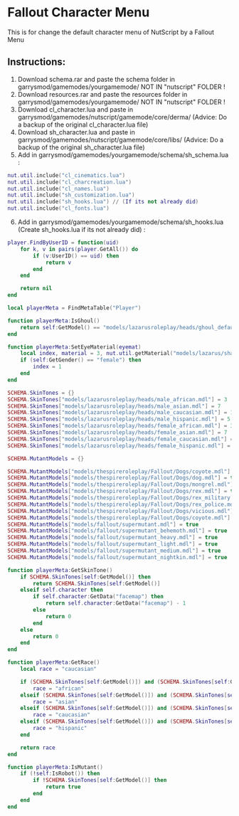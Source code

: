 # Fallout Character Menu

This is for change the default character menu of NutScript by a Fallout Menu


## Instructions:

1) Download schema.rar and paste the schema folder in garrysmod/gamemodes/yourgamemode/	NOT IN "nutscript" FOLDER !
2) Download resources.rar and paste the resources folder in garrysmod/gamemodes/yourgamemode/	NOT IN "nutscript" FOLDER !
3) Download cl_character.lua and paste in garrysmod/gamemodes/nutscript/gamemode/core/derma/ (Advice: Do a backup of the original cl_character.lua file)
4) Download sh_character.lua and paste in garrysmod/gamemodes/nutscript/gamemode/core/libs/ (Advice: Do a backup of the original sh_character.lua file)
5) Add in garrysmod/gamemodes/yourgamemode/schema/sh_schema.lua :

```lua
nut.util.include("cl_cinematics.lua")
nut.util.include("cl_charcreation.lua")
nut.util.include("cl_names.lua")
nut.util.include("sh_customization.lua")
nut.util.include("sh_hooks.lua") // (If its not already did)
nut.util.include("cl_fonts.lua")
```

6) Add in garrysmod/gamemodes/yourgamemode/schema/sh_hooks.lua (Create sh_hooks.lua if its not already did) :

```lua
player.FindByUserID = function(uid)
	for k, v in pairs(player.GetAll()) do
		if (v:UserID() == uid) then
			return v
		end
	end

	return nil
end

local playerMeta = FindMetaTable("Player")

function playerMeta:IsGhoul()
	return self:GetModel() == "models/lazarusroleplay/heads/ghoul_default.mdl"
end

function playerMeta:SetEyeMaterial(eyemat)
	local index, material = 3, nut.util.getMaterial("models/lazarus/shared/"..eyemat)
	if (self:GetGender() == "female") then
		index = 1
	end
end

SCHEMA.SkinTones = {}
SCHEMA.SkinTones["models/lazarusroleplay/heads/male_african.mdl"] = 3
SCHEMA.SkinTones["models/lazarusroleplay/heads/male_asian.mdl"] = 7
SCHEMA.SkinTones["models/lazarusroleplay/heads/male_caucasian.mdl"] = 1
SCHEMA.SkinTones["models/lazarusroleplay/heads/male_hispanic.mdl"] = 5
SCHEMA.SkinTones["models/lazarusroleplay/heads/female_african.mdl"] = 3
SCHEMA.SkinTones["models/lazarusroleplay/heads/female_asian.mdl"] = 7
SCHEMA.SkinTones["models/lazarusroleplay/heads/female_caucasian.mdl"] = 1
SCHEMA.SkinTones["models/lazarusroleplay/heads/female_hispanic.mdl"] = 5

SCHEMA.MutantModels = {}

SCHEMA.MutantModels["models/thespireroleplay/Fallout/Dogs/coyote.mdl"] = true
SCHEMA.MutantModels["models/thespireroleplay/Fallout/Dogs/dog.mdl"] = true
SCHEMA.MutantModels["models/thespireroleplay/Fallout/Dogs/mongrel.mdl"] = true
SCHEMA.MutantModels["models/thespireroleplay/Fallout/Dogs/rex.mdl"] = true
SCHEMA.MutantModels["models/thespireroleplay/Fallout/Dogs/rex_military.mdl"] = true
SCHEMA.MutantModels["models/thespireroleplay/Fallout/Dogs/rex_police.mdl"] = true
SCHEMA.MutantModels["models/thespireroleplay/Fallout/Dogs/vicious.mdl"] = true
SCHEMA.MutantModels["models/thespireroleplay/Fallout/Dogs/coyote.mdl"] = true
SCHEMA.MutantModels["models/fallout/supermutant.mdl"] = true
SCHEMA.MutantModels["models/fallout/supermutant_behemoth.mdl"] = true
SCHEMA.MutantModels["models/fallout/supermutant_heavy.mdl"] = true
SCHEMA.MutantModels["models/fallout/supermutant_light.mdl"] = true
SCHEMA.MutantModels["models/fallout/supermutant_medium.mdl"] = true
SCHEMA.MutantModels["models/fallout/supermutant_nightkin.mdl"] = true

function playerMeta:GetSkinTone()
	if SCHEMA.SkinTones[self:GetModel()] then
		return SCHEMA.SkinTones[self:GetModel()]
	elseif self.character then
		if self.character:GetData("facemap") then
			return self.character:GetData("facemap") - 1
		else
			return 0
		end
	else
		return 0
	end
end

function playerMeta:GetRace()
	local race = "caucasian"

	if (SCHEMA.SkinTones[self:GetModel()]) and (SCHEMA.SkinTones[self:GetModel()] == 3) then
		race = "african"
	elseif (SCHEMA.SkinTones[self:GetModel()]) and (SCHEMA.SkinTones[self:GetModel()] == 7) then
		race = "asian"
	elseif (SCHEMA.SkinTones[self:GetModel()]) and (SCHEMA.SkinTones[self:GetModel()] == 1) then
		race = "caucasian"
	elseif (SCHEMA.SkinTones[self:GetModel()]) and (SCHEMA.SkinTones[self:GetModel()] == 5) then
		race = "hispanic"
	end

	return race
end

function playerMeta:IsMutant()
	if (!self:IsRobot()) then
		if !SCHEMA.SkinTones[self:GetModel()] then
			return true
		end
	end
end
```
